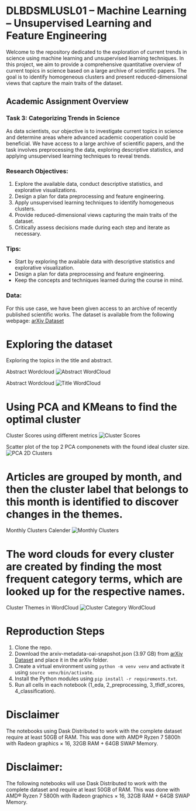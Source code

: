 # DLBDSMLUSL01 – Machine Learning – Unsupervised Learning and Feature Engineering

Welcome to the repository dedicated to the exploration of current trends in science using machine learning and unsupervised learning techniques. In this project, we aim to provide a comprehensive quantitative overview of current topics in science based on a large archive of scientific papers. The goal is to identify homogeneous clusters and present reduced-dimensional views that capture the main traits of the dataset.

## Academic Assignment Overview
### Task 3: Categorizing Trends in Science
As data scientists, our objective is to investigate current topics in science and determine areas where advanced academic cooperation could be beneficial. We have access to a large archive of scientific papers, and the task involves preprocessing the data, exploring descriptive statistics, and applying unsupervised learning techniques to reveal trends.

### Research Objectives:
1. Explore the available data, conduct descriptive statistics, and explorative visualizations.
2. Design a plan for data preprocessing and feature engineering.
3. Apply unsupervised learning techniques to identify homogeneous clusters.
4. Provide reduced-dimensional views capturing the main traits of the dataset.
5. Critically assess decisions made during each step and iterate as necessary.

### Tips:
- Start by exploring the available data with descriptive statistics and explorative visualization.
- Design a plan for data preprocessing and feature engineering.
- Keep the concepts and techniques learned during the course in mind.

### Data:
For this use case, we have been given access to an archive of recently published scientific works. The dataset is available from the following webpage: [arXiv Dataset](https://www.kaggle.com/Cornell-University/arxiv)

# Exploring the dataset
Exploring the topics in the title and abstract.

Abstract Wordcloud
![Abstract WordCloud](media/abstract_wordcloud.png)

Abstract Wordcloud
![Title WordCloud](media/title_wordcloud.png)

# Using PCA and KMeans to find the optimal cluster
Cluster Scores using different metrics
![Cluster Scores](media/cluster_scores.png)

Scatter plot of the top 2 PCA componenets with the found ideal cluster size.
![PCA 2D Clusters](media/pca_2d_clusters.png)

# Articles are grouped by month, and then the cluster label that belongs to this month is identified to discover changes in the themes.
Monthly Clusters Calender
![Monthly Clusters](media/monthly_clusters.png)

# The word clouds for every cluster are created by finding the most frequent category terms, which are looked up for the respective names.
Cluster Themes in WordCloud
![Cluster Category WordCloud](media/clusters_category_wordcloud.png)

# Reproduction Steps
1. Clone the repo.
2. Download the arxiv-metadata-oai-snapshot.json (3.97 GB) from [arXiv Dataset](https://www.kaggle.com/Cornell-University/arxiv) and place it in the arXiv folder.
3. Create a virtual environment using `python -m venv venv` and activate it using `source venv/bin/activate`.
4. Install the Python modules using `pip install -r requirements.txt`.
5. Run all cells in each notebook (1_eda, 2_preprocessing, 3_tfidf_scores, 4_classification).

# Disclaimer
The notebooks using Dask Distributed to work with the complete dataset require at least 50GB of RAM. This was done with AMD® Ryzen 7 5800h with Radeon graphics × 16, 32GB RAM + 64GB SWAP Memory.

# Disclaimer: 
The following notebooks will use Dask Distributed to work with the complete dataset and require at least 50GB of RAM.
This was done with AMD® Ryzen 7 5800h with Radeon graphics × 16, 32GB RAM + 64GB SWAP Memory.

